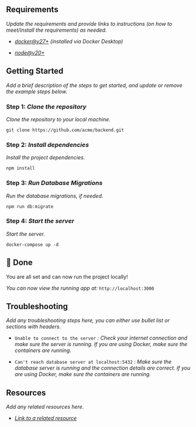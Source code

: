 ## Requirements

*Update the requirements and provide links to instructions (on how to meet/install the requirements) as needed.*

* [*docker@v27+*](https://docs.docker.com/desktop/install/mac-install/) *(installed via Docker Desktop)*

* [*node@v20+*](https://nodejs.org/en/download)

## Getting Started

*Add a brief description of the steps to get started, and update or remove the example steps below.*

### Step 1: *Clone the repository*

*Clone the repository to your local machine.*

```shell
git clone https://github.com/acme/backend.git
```

### Step 2: *Install dependencies*

*Install the project dependencies.*

```shell
npm install
```

### Step 3: *Run Database Migrations*

*Run the database migrations, if needed.*

```shell
npm run db:migrate
```

### Step 4: *Start the server*

*Start the server.*

```shell
docker-compose up -d
```

## 🎉 Done

You are all set and can now run the project locally!

*You can now view the running app at:* `http://localhost:3000`

## Troubleshooting

*Add any troubleshooting steps here, you can either use bullet list or sections with headers.*

* `Unable to connect to the server` *: Check your internet connection and make sure the server is running.* *If you are using Docker, make sure the containers are running.*

* `Can't reach database server at localhost:5432` *: Make sure the database server is running and the connection details are correct.* *If you are using Docker, make sure the containers are running.*

## Resources

*Add any related resources here.*

* [*Link to a related resource*](https://example.com)
